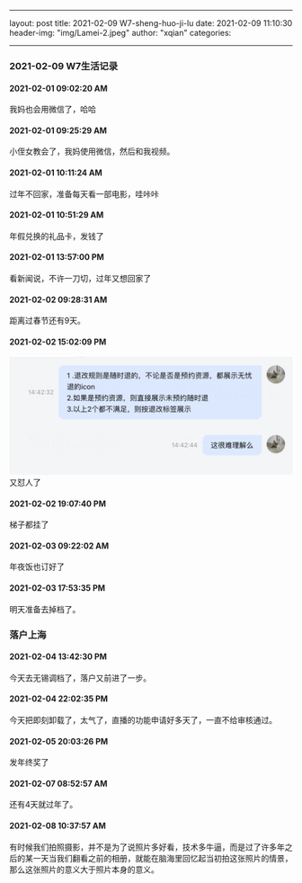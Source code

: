 
---
layout: post
title:  2021-02-09 W7-sheng-huo-ji-lu
date:   2021-02-09 11:10:30
header-img: "img/Lamei-2.jpeg"
author:     "xqian"
categories: 

---

### 2021-02-09 W7生活记录
    
#### 2021-02-01 09:02:20 AM 

我妈也会用微信了，哈哈

#### 2021-02-01 09:25:29 AM 

小侄女教会了，我妈使用微信，然后和我视频。

#### 2021-02-01 10:11:24 AM 

过年不回家，准备每天看一部电影，哇咔咔

#### 2021-02-01 10:51:29 AM 

年假兑换的礼品卡，发钱了

#### 2021-02-01 13:57:00 PM 

看新闻说，不许一刀切，过年又想回家了

#### 2021-02-02 09:28:31 AM 

距离过春节还有9天。

#### 2021-02-02 15:02:09 PM 

![-w557](media/16121413232312/16122493164403.jpg)
又怼人了

#### 2021-02-02 19:07:40 PM 

梯子都挂了

#### 2021-02-03 09:22:02 AM 

年夜饭也订好了

#### 2021-02-03 17:53:35 PM 

明天准备去掉档了。
### 落户上海

#### 2021-02-04 13:42:30 PM 

今天去无锡调档了，落户又前进了一步。

#### 2021-02-04 22:02:35 PM 

今天把即刻卸载了，太气了，直播的功能申请好多天了，一直不给审核通过。

#### 2021-02-05 20:03:26 PM 

发年终奖了

#### 2021-02-07 08:52:57 AM 

还有4天就过年了。

#### 2021-02-08 10:37:57 AM 

有时候我们拍照摄影，并不是为了说照片多好看，技术多牛逼，而是过了许多年之后的某一天当我们翻看之前的相册，就能在脑海里回忆起当初拍这张照片的情景，那么这张照片的意义大于照片本身的意义。

